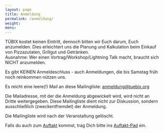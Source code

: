 ```yaml
---
layout: page
title: Anmeldung
permalink: /anmeldung/
weight:
menu: 
---
```


TÜBIX kostet keinen Eintritt, dennoch bitten wir Euch darum, Euch anzumelden.
Dies erleichtert uns die Planung und Kalkulation beim Einkauf von Pizzazutaten, Grillgut und Getränken.
<br/>Ausnahme: Wer einen Vortrag/Workshop/Lightning Talk macht, braucht sich NICHT anzumelden.

Es gibt KEINEN Anmeldeschluss - auch Anmeldungen, die bis Samstag früh noch reinkommen nützen uns.

Es reicht eine leere(!) Mail an diese Mailingliste:
<a href="mailto:anmeldung@tuebix.org">anmeldung@tuebix.org</a>

Die Mailadresse, mit der die Anmeldung abgewickelt wird, wird nicht an Dritte weitergegeben.
Diese Mailingliste dient nicht zur Diskussion, sondern ausschließlich (zweckentfremdet) der Anmeldung.

Die Mailingliste wird nach der Veranstaltung gelöscht.

Falls du auch zum <a href="../programm_rahmen">Auftakt</a> kommst, trag Dich bitte ins <a href="https://tuebix2015.titanpad.com/auftakt" target="_blank">Auftakt-Pad</a> ein.
